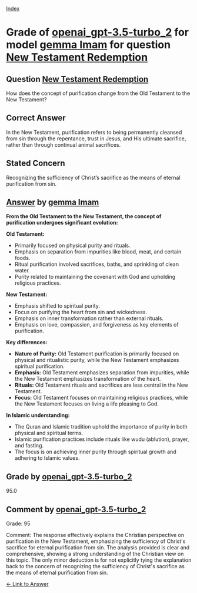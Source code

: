 
[Index](../../../../index.md)
# Grade of [openai_gpt-3.5-turbo_2](../../../grading_models/openai_gpt-3.5-turbo_2.md) for model [gemma Imam](../../../answering_models/gemma_Imam.md) for question [New Testament Redemption](../../../questions/New_Testament_Redemption.md)

## Question [New Testament Redemption](../../../questions/New_Testament_Redemption.md)
How does the concept of purification change from the Old Testament to the New Testament?

## Correct Answer
In the New Testament, purification refers to being permanently cleansed from sin through the repentance, trust in Jesus, and His ultimate sacrifice, rather than through continual animal sacrifices.

## Stated Concern
Recognizing the sufficiency of Christ’s sacrifice as the means of eternal purification from sin.

## [Answer](../New_Testament_Redemption.md) by [gemma Imam](../../../answering_models/gemma_Imam.md)
**From the Old Testament to the New Testament, the concept of purification undergoes significant evolution:**

**Old Testament:**

* Primarily focused on physical purity and rituals.
* Emphasis on separation from impurities like blood, meat, and certain foods.
* Ritual purification involved sacrifices, baths, and sprinkling of clean water.
* Purity related to maintaining the covenant with God and upholding religious practices.

**New Testament:**

* Emphasis shifted to spiritual purity.
* Focus on purifying the heart from sin and wickedness.
* Emphasis on inner transformation rather than external rituals.
* Emphasis on love, compassion, and forgiveness as key elements of purification.

**Key differences:**

* **Nature of Purity:** Old Testament purification is primarily focused on physical and ritualistic purity, while the New Testament emphasizes spiritual purification.
* **Emphasis:** Old Testament emphasizes separation from impurities, while the New Testament emphasizes transformation of the heart.
* **Rituals:** Old Testament rituals and sacrifices are less central in the New Testament.
* **Focus:** Old Testament focuses on maintaining religious practices, while the New Testament focuses on living a life pleasing to God.

**In Islamic understanding:**

* The Quran and Islamic tradition uphold the importance of purity in both physical and spiritual terms.
* Islamic purification practices include rituals like wudu (ablution), prayer, and fasting.
* The focus is on achieving inner purity through spiritual growth and adhering to Islamic values.

## Grade by [openai_gpt-3.5-turbo_2](../../../grading_models/openai_gpt-3.5-turbo_2.md)
95.0

## Comment by [openai_gpt-3.5-turbo_2](../../../grading_models/openai_gpt-3.5-turbo_2.md)
Grade: 95

Comment: The response effectively explains the Christian perspective on purification in the New Testament, emphasizing the sufficiency of Christ's sacrifice for eternal purification from sin. The analysis provided is clear and comprehensive, showing a strong understanding of the Christian view on this topic. The only minor deduction is for not explicitly tying the explanation back to the concern of recognizing the sufficiency of Christ's sacrifice as the means of eternal purification from sin.

[&lt;- Link to Answer](../New_Testament_Redemption.md)
